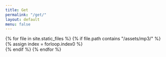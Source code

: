 ```yaml
---
title: Get
permalink: "/get/"
layout: default
menu: false
---
```


<div class="container-fluid">
	<div class="row">
	{% for file in site.static_files %}
		{% if file.path contains "/assets/mp3/" %}
			{% assign index = forloop.index0 %}
			<div class="col-xs-12">
				<div id="waveform{{index}}" class="waveforms" data-mp3="{{file.path}}"></div>
			</div>
		{% endif %}
	{% endfor %}
	</div>
</div>